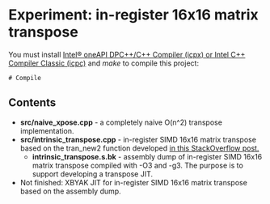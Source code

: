 # Experiment: in-register 16x16 matrix transpose

You must install [Intel® oneAPI DPC++/C++ Compiler (icpx) or Intel C++ Compiler Classic (icpc)](https://www.intel.com/content/www/us/en/developer/articles/tool/oneapi-standalone-components.html#dpcpp-cpp) and *make* to compile this project:


```
# Compile

```

## Contents

* **src/naive_xpose.cpp** - a completely naive O(n^2) transpose implementation.
* **src/intrinsic_transpose.cpp** - in-register SIMD 16x16 matrix transpose based on the tran_new2 function developed [in this StackOverflow post.](https://stackoverflow.com/questions/29519222/how-to-transpose-a-16x16-matrix-using-simd-instructions)
    * **intrinsic_transpose.s.bk** - assembly dump of in-register SIMD 16x16 matrix transpose compiled with -O3 and -g3. The purpose is to support developing a transpose JIT.
* Not finished: XBYAK JIT for in-register SIMD 16x16 matrix transpose based on the assembly dump.